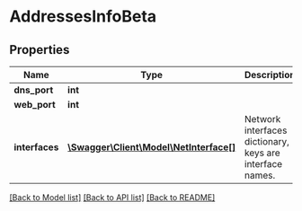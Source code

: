 # AddressesInfoBeta

## Properties
Name | Type | Description | Notes
------------ | ------------- | ------------- | -------------
**dns_port** | **int** |  | 
**web_port** | **int** |  | 
**interfaces** | [**\Swagger\Client\Model\NetInterface[]**](NetInterface.md) | Network interfaces dictionary, keys are interface names. | 

[[Back to Model list]](../../README.md#documentation-for-models) [[Back to API list]](../../README.md#documentation-for-api-endpoints) [[Back to README]](../../README.md)

